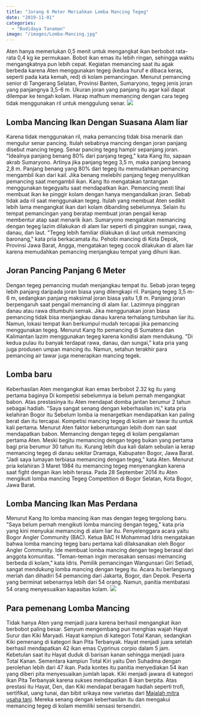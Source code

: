 ```yaml
---
title: "Jorang 6 Meter Meriahkan Lomba Mancing Tegeg"
date: "2019-11-01"
categories: 
  - "Budidaya Tanaman"
image: "/images/Lomba-Mancing.jpg"
---
```


Aten hanya memerlukan 0,5 menit untuk mengangkat ikan berbobot rata-rata 0,4 kg ke permukaan. Bobot ikan emas itu lebih ringan, sehingga waktu mengangkatnya pun lebih cepat. Kegiatan memancing saat itu agak berbeda karena Aten menggunakan tegeg (kedua huruf e dibaca keras, seperti pada kata kemah, red) di kolam pemancingan. Menurut pemancing senior di Tangerang Selatan, Provinsi Banten, Sumaryono, tegeg jenis joran yang panjangnya 3,5-6 m. Ukuran joran yang panjang itu agar kail dapat dilempar ke tengah kolam. Harap mafhum memancing dengan cara tegeg tidak menggunakan ril untuk menggulung senar. [![](/images/mancing_640x480.jpg)](http://localhost/mitra/wp-content/uploads/2019/11/mancing_640x480.jpg)

## Lomba Mancing Ikan Dengan Suasana Alam liar

Karena tidak menggunakan ril, maka pemancing tidak bisa menarik dan mengulur senar pancing. Itulah sebabnya mancing dengan joran panjang disebut mancing tegeg. Senar pancing tegeg hampir sepanjang joran. "Idealnya panjang benang 80% dari panjang tegeg," kata Kang Ito, sapaan akrab Sumaryono. Artinya jika panjang tegeg 3,5 m, maka panjang benang 2,8 m. Panjang benang yang 80% dari tegeg itu memudahkan pemancing mengambil ikan dari kail. Jika benang melebihi panjang tegeg menyulitkan pemancing saat mengambil ikan. Kang Ito mengatakan tantangan menggunakan tegegyaitu saat mendapatkan ikan. Pemancing mesti lihai membuat ikan ke pinggir kolam dengan hanya mengandalkan joran. Sebab tidak ada ril saat menggunakan tegeg. Itulah yang membuat Aten sedikit lebih lama mengangkat ikan dari kolam dibanding sebelumnya. Selain itu tempat pemancingan yang beratap membuat joran pengail kerap membentur atap saat menarik ikan. Sumaryono mengatakan memancing dengan tegeg lazim dilakukan di alam liar seperti di pinggiran sungai, rawa, danau, dan laut. "Tegeg lebih familiar dilakukan di laut untuk memancing baronang," kata pria berkacamata itu. Pehobi mancing di Kota Depok, Provinsi Jawa Barat, Angga, mengatakan tegeg cocok dilakukan di alam liar karena memudahkan pemancing menjangkau tempat yang dihuni ikan.

## Joran Pancing Panjang 6 Meter

Dengan tegeg pemancing mudah menjangkau tempat itu. Sebab joran tegeg lebih panjang daripada joran biasa yang dilengkapi ril. Panjang tegeg 3,5 m-6 m, sedangkan panjang maksimal joran biasa yaitu 1,8 m. Panjang joran berpengaruh saat pengail memancing di alam liar. Lazimnya pinggiran danau atau rawa ditumbuhi semak. Jika menggunakan joran biasa pemancing tidak bisa menjangkau danau karena terhalang tumbuhan liar itu. Namun, lokasi tempat ikan berkumpul mudah tercapai jika pemancing menggunakan tegeg. Menurut Kang Ito pemancing di Sumatera dan Kalimantan lazim menggunakan tegeg karena kondisi alam mendukung. "Di kedua pulau itu banyak terdapat rawa, danau, dan sungai," kata pria yang juga produsen umpan mancing itu. Namun, setahun terakhir para pemancing air tawar juga menerapkan mancing tegek.

## Lomba baru

Keberhasilan Aten mengangkat ikan emas berbobot 2.32 kg itu yang pertama baginya Di kompetisi sebelumnya ia belum pernah mengangkat babon. Atas prestasinya itu Aten mendapat domba jantan berumur 2 tahun sebagai hadiah. "Saya sangat senang dengan keberhasilan ini," kata pria kelahiran Bogor itu Sebelum lomba ia menargetkan mendapatkan kan paling berat dan itu tercapai. Kompetisi mancing tegeg di kolam air tawar itu untuk kali pertama. Menurut Aten faktor keberuntungan lebih dom nan saat mendapatkan babon. Memancing dengan tegeg di kolam pengalaman pertama Aten. Meski begitu memancing dengan tegeg bukan yang pertama bagi pria berumur 30 tahun itu. Kurang lebih dua kali dalam sebulan ia kerap memancing tegeg di danau sekitar Dramaga, Kabupaten Bogor, Jawa Barat. "Jadi saya lumayan terbiasa memancing dengan tegeg," kata Aten. Menurut pria kelahiran 3 Maret 1984 itu memancing tegeg menyenangkan karena saat fight dengan ikan lebih terasa. Pada 28 September 2014 itu Aten mengikuti lomba mancing Tegeg Competition di Bogor Selatan, Kota Bogor, Jawa Barat.

## Lomba Mancing Ikan Mas Perdana

Menurut Kang Ito lomba mancing ikan mas dengan tegeg tergolong baru. "Saya belum pernah mengikuti lomba mancing dengan tegeg," kata pria yang kini menyukai memancing di alam liar itu. Penyelenggara acara yaitu Bogor Angler Community (BAC). Ketua BAC H Mohammad Idris mengatakan bahwa lomba mancing tegeg baru pertama kali dilaksanakan oleh Bogor Angler Community. Ide membuat lomba mancing dengan tegeg berasal dari anggota komunitas. "Teman-teman ingin merasakan sensasi memancing berbeda di kolam," kata Idris. Pemilik pemancingan Wangunsari Giri Setiadi, sangat mendukung lomba mancing dengan tegeg itu. Acara itu berlangsung meriah dan dihadiri 54 pemancing dari Jakarta, Bogor, dan Depok. Peserta yang berminat sebenarnya lebih dari 54 orang. Namun, panitia membatasi 54 orang menyesuaikan kapasitas kolam. [![](/images/Mancing1-1024x576.jpg)](http://localhost/mitra/wp-content/uploads/2019/11/Mancing1.jpg)

## Para pemenang Lomba Mancing

Tidak hanya Aten yang menjadi juara karena berhasil mengangkat ikan berbobot paling besar. Senyum mengembang pun menghias wajah Hayat Surur dan Kiki Maryadi. Hayat kampiun di kategori Total Kanan, sedangkan Kiki pemenang di kategori Ikan Pita Terbanyak. Hayat menjadi juara setelah berhasil mendapatkan 42 ikan emas Cyprinus corpio dalam 5 jam. Kebetulan saat itu Hayat duduk di barisan kanan sehingga menjadi juara Total Kanan. Sementara kampiun Total Kiri yaitu Den Suhadma dengan perolehan lebih dari 47 ikan. Pada kontes itu panitia menyediakan 54 ikan yang diberi pita menyesuaikan jumlah lapak. Kiki menjadi jawara di kategori Ikan Pita Terbanyak karena sukses mendapatkan 8 ikan berpita. Atas prestasi itu Hayat, Den, dan Kiki mendapat beragam hadiah seperti trofi, sertifikat, uang tunai, dan bibit srikaya new varietas dari [Majalah mitra usaha tani](http://localhost/mitra/). Mereka senang dengan keberhasilan itu dan mengakui memancing tegeg di kolam memiliki sensasi tersendiri.
